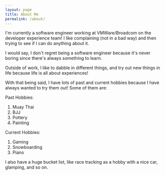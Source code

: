 ```yaml
---
layout: page
title: About Me
permalink: /about/
---
```


I'm currently a software engineer working at VMWare/Broadcom on the developer experience team! I like complaining (not in a bad way) and then trying to see if I can do anything about it.

I would say, I don't regret being a software engineer because it's never boring since there's always something to learn.

Outside of work, I like to dabble in different things, and try out new things in life because life is all about experiences! 

With that being said, I have lots of past and current hobbies because I have always wanted to try them out! Some of them are:

Past Hobbies:
1. Muay Thai
2. BJJ
3. Pottery
4. Painting

Current Hobbies:
1. Gaming
2. Snowboarding
3. Piano

I also have a huge bucket list, like race tracking as a hobby with a nice car, glamping, and so on. 



